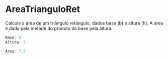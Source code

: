 # AreaTrianguloRet

Calcule a área de um triângulo retângulo, dados base (b) e altura (h). A área é dada pela metade do produto da base pela altura.

```cs
Base: 3
Altura: 5

Área: 7.5
```
